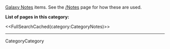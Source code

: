 

[Galaxy Notes](/Notes) items.  See the [/Notes](/Notes) page for how these are used.

**List of pages in this category:**

<<FullSearchCached(category:CategoryNotes)>>

----
CategoryCategory
